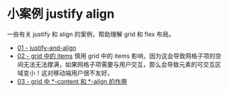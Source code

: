 # 小案例 justify align

一些有关 justify 和 align 的案例，帮助理解 grid 和 flex 布局。

- [01 - justify-and-align](justify-and-align/index.html)
- [02 - grid 中的 items](grid/grid-items.html) 慎用 grid 中的 items 影响，因为这会导致网格子项的空间无法无法撑满，如果网格子项需要与用户交互，那么会导致元素的可交互区域变小！这对移动端用户很不友好。
- [03 - grid 中 *-content 和 *-align 的作用](content-align/index.html)
